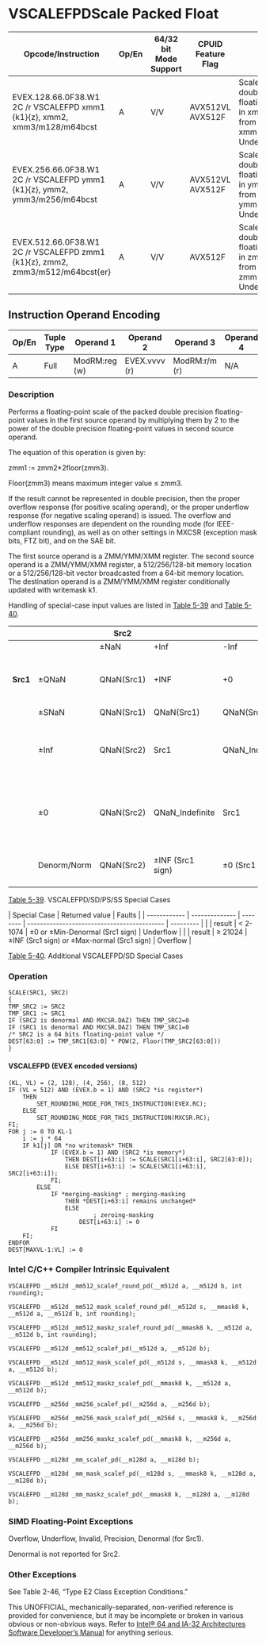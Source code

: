 # VSCALEFPD**Scale Packed Float**

| Opcode/Instruction                                                            | Op/En | 64/32 bit Mode Support | CPUID Feature Flag | Description                                                                                                              |
| ----------------------------------------------------------------------------- | ----- | ---------------------- | ------------------ | ------------------------------------------------------------------------------------------------------------------------ |
| EVEX.128.66.0F38.W1 2C /r VSCALEFPD xmm1 {k1}{z}, xmm2, xmm3/m128/m64bcst     | A     | V/V                    | AVX512VL AVX512F   | Scale the packed double precision floating-point values in xmm2 using values from xmm3/m128/m64bcst. Under writemask k1. |
| EVEX.256.66.0F38.W1 2C /r VSCALEFPD ymm1 {k1}{z}, ymm2, ymm3/m256/m64bcst     | A     | V/V                    | AVX512VL AVX512F   | Scale the packed double precision floating-point values in ymm2 using values from ymm3/m256/m64bcst. Under writemask k1. |
| EVEX.512.66.0F38.W1 2C /r VSCALEFPD zmm1 {k1}{z}, zmm2, zmm3/m512/m64bcst{er} | A     | V/V                    | AVX512F            | Scale the packed double precision floating-point values in zmm2 using values from zmm3/m512/m64bcst. Under writemask k1. |

## Instruction Operand Encoding

| Op/En | Tuple Type | Operand 1     | Operand 2     | Operand 3     | Operand 4 |
| ----- | ---------- | ------------- | ------------- | ------------- | --------- |
| A     | Full       | ModRM:reg (w) | EVEX.vvvv (r) | ModRM:r/m (r) | N/A       |

### Description

Performs a floating-point scale of the packed double precision floating-point values in the first source operand by multiplying them by 2 to the power of the double precision floating-point values in second source operand.

The equation of this operation is given by:

zmm1 := zmm2\*2floor(zmm3).

Floor(zmm3) means maximum integer value ≤ zmm3.

If the result cannot be represented in double precision, then the proper overflow response (for positive scaling operand), or the proper underflow response (for negative scaling operand) is issued. The overflow and underflow responses are dependent on the rounding mode (for IEEE-compliant rounding), as well as on other settings in MXCSR (exception mask bits, FTZ bit), and on the SAE bit.

The first source operand is a ZMM/YMM/XMM register. The second source operand is a ZMM/YMM/XMM register, a 512/256/128-bit memory location or a 512/256/128-bit vector broadcasted from a 64-bit memory location. The destination operand is a ZMM/YMM/XMM register conditionally updated with writemask k1.

Handling of special-case input values are listed in [Table 5-39](/x86/vscalefpd#tbl-5-39) and [Table 5-40](/x86/vscalefpd#tbl-5-40).

|          |             | Src2       |                  |                 |                | Set IE                   |
| -------- | ----------- | ---------- | ---------------- | --------------- | -------------- | ------------------------ |
|          |             | ±NaN       | +Inf             | -Inf            | 0/Denorm/Norm  |                          |
| **Src1** | ±QNaN       | QNaN(Src1) | +INF             | +0              | QNaN(Src1)     | IF either source is SNAN |
|          | ±SNaN       | QNaN(Src1) | QNaN(Src1)       | QNaN(Src1)      | QNaN(Src1)     | YES                      |
|          | ±Inf        | QNaN(Src2) | Src1             | QNaN_Indefinite | Src1           | IF Src2 is SNAN or -INF  |
|          | ±0          | QNaN(Src2) | QNaN_Indefinite  | Src1            | Src1           | IF Src2 is SNAN or +INF  |
|          | Denorm/Norm | QNaN(Src2) | ±INF (Src1 sign) | ±0 (Src1 sign)  | Compute Result | IF Src2 is SNAN          |

[Table 5-39](/x86/vscalefpd#tbl-5-39). VSCALEFPD/SD/PS/SS Special Cases

| Special Case | Returned value | Faults   |
| ------------ | -------------- | -------- | ------------------------------------------- | --------- |
|              | result         | < 2-1074 | ±0 or ±Min-Denormal (Src1 sign)             | Underflow |
|              | result         | ≥ 21024  | ±INF (Src1 sign) or ±Max-normal (Src1 sign) | Overflow  |

[Table 5-40](/x86/vscalefpd#tbl-5-40). Additional VSCALEFPD/SD Special Cases

### Operation

```
SCALE(SRC1, SRC2)
{
TMP_SRC2 := SRC2
TMP_SRC1 := SRC1
IF (SRC2 is denormal AND MXCSR.DAZ) THEN TMP_SRC2=0
IF (SRC1 is denormal AND MXCSR.DAZ) THEN TMP_SRC1=0
/* SRC2 is a 64 bits floating-point value */
DEST[63:0] := TMP_SRC1[63:0] * POW(2, Floor(TMP_SRC2[63:0]))
}

```

#### VSCALEFPD (EVEX encoded versions)

```
(KL, VL) = (2, 128), (4, 256), (8, 512)
IF (VL = 512) AND (EVEX.b = 1) AND (SRC2 *is register*)
    THEN
        SET_ROUNDING_MODE_FOR_THIS_INSTRUCTION(EVEX.RC);
    ELSE
        SET_ROUNDING_MODE_FOR_THIS_INSTRUCTION(MXCSR.RC);
FI;
FOR j := 0 TO KL-1
    i := j * 64
    IF k1[j] OR *no writemask* THEN
            IF (EVEX.b = 1) AND (SRC2 *is memory*)
                THEN DEST[i+63:i] := SCALE(SRC1[i+63:i], SRC2[63:0]);
                ELSE DEST[i+63:i] := SCALE(SRC1[i+63:i], SRC2[i+63:i]);
            FI;
        ELSE
            IF *merging-masking* ; merging-masking
                THEN *DEST[i+63:i] remains unchanged*
                ELSE
                        ; zeroing-masking
                    DEST[i+63:i] := 0
            FI
    FI;
ENDFOR
DEST[MAXVL-1:VL] := 0

```

### Intel C/C++ Compiler Intrinsic Equivalent

```
VSCALEFPD __m512d _mm512_scalef_round_pd(__m512d a, __m512d b, int rounding);

```

```
VSCALEFPD __m512d _mm512_mask_scalef_round_pd(__m512d s, __mmask8 k, __m512d a, __m512d b, int rounding);

```

```
VSCALEFPD __m512d _mm512_maskz_scalef_round_pd(__mmask8 k, __m512d a, __m512d b, int rounding);

```

```
VSCALEFPD __m512d _mm512_scalef_pd(__m512d a, __m512d b);

```

```
VSCALEFPD __m512d _mm512_mask_scalef_pd(__m512d s, __mmask8 k, __m512d a, __m512d b);

```

```
VSCALEFPD __m512d _mm512_maskz_scalef_pd(__mmask8 k, __m512d a, __m512d b);

```

```
VSCALEFPD __m256d _mm256_scalef_pd(__m256d a, __m256d b);

```

```
VSCALEFPD __m256d _mm256_mask_scalef_pd(__m256d s, __mmask8 k, __m256d a, __m256d b);

```

```
VSCALEFPD __m256d _mm256_maskz_scalef_pd(__mmask8 k, __m256d a, __m256d b);

```

```
VSCALEFPD __m128d _mm_scalef_pd(__m128d a, __m128d b);

```

```
VSCALEFPD __m128d _mm_mask_scalef_pd(__m128d s, __mmask8 k, __m128d a, __m128d b);

```

```
VSCALEFPD __m128d _mm_maskz_scalef_pd(__mmask8 k, __m128d a, __m128d b);

```

### SIMD Floating-Point Exceptions

Overflow, Underflow, Invalid, Precision, Denormal (for Src1).

Denormal is not reported for Src2.

### Other Exceptions

See Table 2-46, “Type E2 Class Exception Conditions.”

This UNOFFICIAL, mechanically-separated, non-verified reference is provided for convenience, but it may be
incomplete or broken in various obvious or non-obvious
ways. Refer to [Intel® 64 and IA-32 Architectures Software Developer’s Manual](https://software.intel.com/en-us/download/intel-64-and-ia-32-architectures-sdm-combined-volumes-1-2a-2b-2c-2d-3a-3b-3c-3d-and-4) for anything serious.

